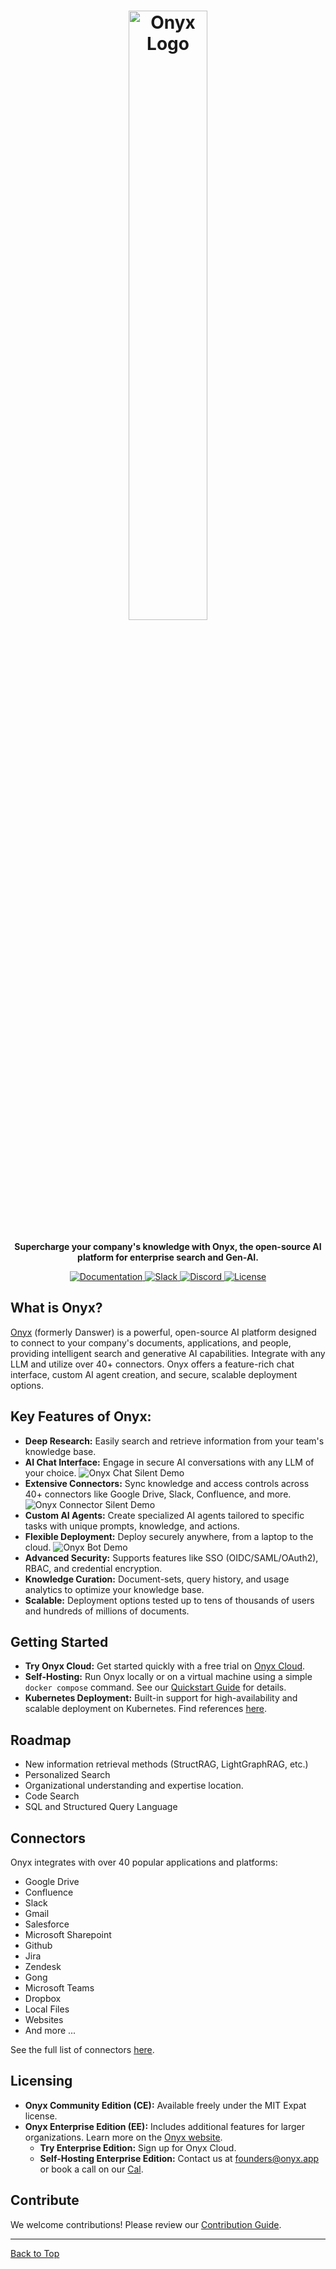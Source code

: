 <!-- ONYX_METADATA={"link": "https://github.com/onyx-dot-app/onyx/blob/main/README.md"} -->

<h1 align="center">
<a href="https://www.onyx.app/"> <img width="50%" src="https://github.com/onyx-dot-app/onyx/blob/logo/OnyxLogoCropped.jpg?raw=true" alt="Onyx Logo"/></a>
</h1>

<p align="center">
  <strong>Supercharge your company's knowledge with Onyx, the open-source AI platform for enterprise search and Gen-AI.</strong>
</p>

<p align="center">
<a href="https://docs.onyx.app/" target="_blank">
    <img src="https://img.shields.io/badge/docs-view-blue" alt="Documentation">
</a>
<a href="https://join.slack.com/t/onyx-dot-app/shared_invite/zt-34lu4m7xg-TsKGO6h8PDvR5W27zTdyhA" target="_blank">
    <img src="https://img.shields.io/badge/slack-join-blue.svg?logo=slack" alt="Slack">
</a>
<a href="https://discord.gg/TDJ59cGV2X" target="_blank">
    <img src="https://img.shields.io/badge/discord-join-blue.svg?logo=discord&logoColor=white" alt="Discord">
</a>
<a href="https://github.com/onyx-dot-app/onyx/blob/main/README.md" target="_blank">
    <img src="https://img.shields.io/static/v1?label=license&message=MIT&color=blue" alt="License">
</a>
</p>

## What is Onyx?

[Onyx](https://www.onyx.app/) (formerly Danswer) is a powerful, open-source AI platform designed to connect to your company's documents, applications, and people, providing intelligent search and generative AI capabilities.  Integrate with any LLM and utilize over 40+ connectors. Onyx offers a feature-rich chat interface, custom AI agent creation, and secure, scalable deployment options.

## Key Features of Onyx:

*   **Deep Research:** Easily search and retrieve information from your team's knowledge base.
    <!-- Add a link to the mp4 here for better SEO and directness.  For example: -->
    <!-- [Deep Research Demo](https://private-user-images.githubusercontent.com/32520769/414509312-48392e83-95d0-4fb5-8650-a396e05e0a32.mp4?jwt=...) -->
*   **AI Chat Interface:**  Engage in secure AI conversations with any LLM of your choice.
    ![Onyx Chat Silent Demo](https://github.com/onyx-dot-app/onyx/releases/download/v0.21.1/OnyxChatSilentDemo.gif)
*   **Extensive Connectors:**  Sync knowledge and access controls across 40+ connectors like Google Drive, Slack, Confluence, and more.
    ![Onyx Connector Silent Demo](https://github.com/onyx-dot-app/onyx/releases/download/v0.21.1/OnyxConnectorSilentDemo.gif)
*   **Custom AI Agents:** Create specialized AI agents tailored to specific tasks with unique prompts, knowledge, and actions.
*   **Flexible Deployment:** Deploy securely anywhere, from a laptop to the cloud.
    ![Onyx Bot Demo](https://github.com/onyx-dot-app/onyx/releases/download/v0.21.1/OnyxBot.png)
*   **Advanced Security:**  Supports features like SSO (OIDC/SAML/OAuth2), RBAC, and credential encryption.
*   **Knowledge Curation:** Document-sets, query history, and usage analytics to optimize your knowledge base.
*   **Scalable:**  Deployment options tested up to tens of thousands of users and hundreds of millions of documents.

## Getting Started

*   **Try Onyx Cloud:**  Get started quickly with a free trial on [Onyx Cloud](https://cloud.onyx.app/signup).
*   **Self-Hosting:**  Run Onyx locally or on a virtual machine using a simple `docker compose` command.  See our [Quickstart Guide](https://docs.onyx.app/quickstart) for details.
*   **Kubernetes Deployment:**  Built-in support for high-availability and scalable deployment on Kubernetes.  Find references [here](https://github.com/onyx-dot-app/onyx/tree/main/deployment).

## Roadmap

*   New information retrieval methods (StructRAG, LightGraphRAG, etc.)
*   Personalized Search
*   Organizational understanding and expertise location.
*   Code Search
*   SQL and Structured Query Language

## Connectors

Onyx integrates with over 40 popular applications and platforms:

*   Google Drive
*   Confluence
*   Slack
*   Gmail
*   Salesforce
*   Microsoft Sharepoint
*   Github
*   Jira
*   Zendesk
*   Gong
*   Microsoft Teams
*   Dropbox
*   Local Files
*   Websites
*   And more ...

See the full list of connectors [here](https://docs.onyx.app/connectors).

## Licensing

*   **Onyx Community Edition (CE):** Available freely under the MIT Expat license.
*   **Onyx Enterprise Edition (EE):** Includes additional features for larger organizations.  Learn more on the [Onyx website](https://www.onyx.app/pricing).
    *   **Try Enterprise Edition:** Sign up for Onyx Cloud.
    *   **Self-Hosting Enterprise Edition:** Contact us at [founders@onyx.app](mailto:founders@onyx.app) or book a call on our [Cal](https://cal.com/team/onyx/founders).

## Contribute

We welcome contributions!  Please review our [Contribution Guide](CONTRIBUTING.md).

---

[Back to Top](#readme-top)